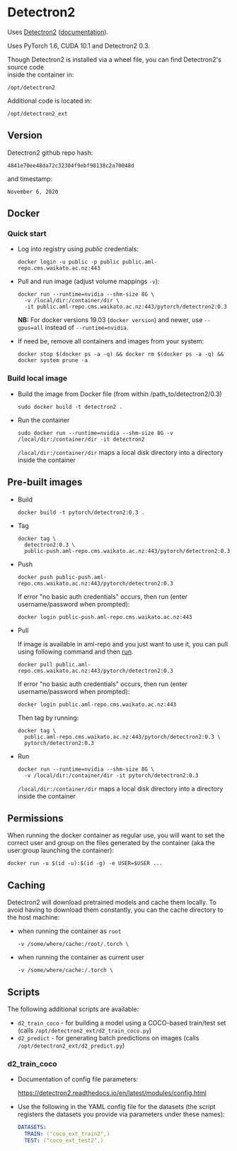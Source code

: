 # Detectron2

Uses [Detectron2](https://github.com/facebookresearch/detectron2) ([documentation](https://detectron2.readthedocs.io/en/v0.3/)). 

Uses PyTorch 1.6, CUDA 10.1 and Detectron2 0.3.

Though Detectron2 is installed via a wheel file, you can find Detectron2's source code \
inside the container in:

```commandline
/opt/detectron2
```

Additional code is located in:

```commandline
/opt/detectron2_ext
```

## Version

Detectron2 github repo hash:

```
4841e70ee48da72c32304f9ebf98138c2a70048d
```

and timestamp:

```
November 6, 2020
```

## Docker

### Quick start

* Log into registry using *public* credentials:

  ```commandline
  docker login -u public -p public public.aml-repo.cms.waikato.ac.nz:443 
  ```

* Pull and run image (adjust volume mappings `-v`):

  ```commandline
  docker run --runtime=nvidia --shm-size 8G \
    -v /local/dir:/container/dir \
    -it public.aml-repo.cms.waikato.ac.nz:443/pytorch/detectron2:0.3
  ```

  **NB:** For docker versions 19.03 (`docker version`) and newer, use `--gpus=all` instead of `--runtime=nvidia`.

* If need be, remove all containers and images from your system:

  ```commandline
  docker stop $(docker ps -a -q) && docker rm $(docker ps -a -q) && docker system prune -a
  ```

### Build local image

* Build the image from Docker file (from within /path_to/detectron2/0.3)

  ```commandline
  sudo docker build -t detectron2 .
  ```
  
* Run the container

  ```commandline
  sudo docker run --runtime=nvidia --shm-size 8G -v /local/dir:/container/dir -it detectron2
  ```
  `/local/dir:/container/dir` maps a local disk directory into a directory inside the container

## Pre-built images

* Build

  ```commandline
  docker build -t pytorch/detectron2:0.3 .
  ```
  
* Tag

  ```commandline
  docker tag \
    detectron2:0.3 \
    public-push.aml-repo.cms.waikato.ac.nz:443/pytorch/detectron2:0.3
  ```
  
* Push

  ```commandline
  docker push public-push.aml-repo.cms.waikato.ac.nz:443/pytorch/detectron2:0.3
  ```
  If error "no basic auth credentials" occurs, then run (enter username/password when prompted):
  
  ```commandline
  docker login public-push.aml-repo.cms.waikato.ac.nz:443
  ```
  
* Pull

  If image is available in aml-repo and you just want to use it, you can pull using following command and then [run](#run).

  ```commandline
  docker pull public.aml-repo.cms.waikato.ac.nz:443/pytorch/detectron2:0.3
  ```
  If error "no basic auth credentials" occurs, then run (enter username/password when prompted):
  
  ```commandline
  docker login public.aml-repo.cms.waikato.ac.nz:443
  ```
  Then tag by running:
  
  ```commandline
  docker tag \
    public.aml-repo.cms.waikato.ac.nz:443/pytorch/detectron2:0.3 \
    pytorch/detectron2:0.3
  ```
  
* <a name="run">Run</a>

  ```commandline
  docker run --runtime=nvidia --shm-size 8G \
    -v /local/dir:/container/dir -it pytorch/detectron2:0.3
  ```
  `/local/dir:/container/dir` maps a local disk directory into a directory inside the container


## Permissions

When running the docker container as regular use, you will want to set the correct
user and group on the files generated by the container (aka the user:group launching
the container):

```commandline
docker run -u $(id -u):$(id -g) -e USER=$USER ...
```

## Caching

Detectron2 will download pretrained models and cache them locally. To avoid having
to download them constantly, you can the cache directory to the host machine:

* when running the container as `root`

  ```commandline
  -v /some/where/cache:/root/.torch \
  ```

* when running the container as current user

  ```commandline
  -v /some/where/cache:/.torch \
  ```


## Scripts

The following additional scripts are available:

* `d2_train_coco` - for building a model using a COCO-based train/test set (calls `/opt/detectron2_ext/d2_train_coco.py`)
* `d2_predict` - for generating batch predictions on images (calls `/opt/detectron2_ext/d2_predict.py`)

### d2_train_coco

* Documentation of config file parameters:

  https://detectron2.readthedocs.io/en/latest/modules/config.html
  
* Use the following in the YAML config file for the datasets (the script registers the datasets you provide via parameters under these names):

  ```yaml
  DATASETS:
    TRAIN: ("coco_ext_train2",)
    TEST: ("coco_ext_test2",)
  ```
